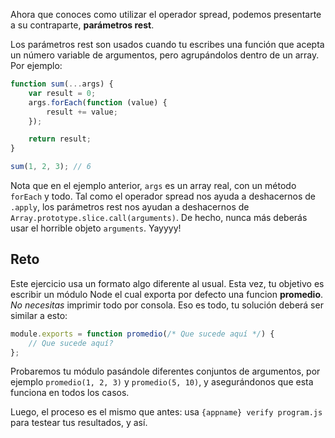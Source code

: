Ahora que conoces como utilizar el operador spread, podemos presentarte a su contraparte, **parámetros rest**.

Los parámetros rest son usados cuando tu escribes una función que acepta un número variable de argumentos, pero agrupándolos dentro de un array. Por ejemplo:

```js
function sum(...args) {
    var result = 0;
    args.forEach(function (value) {
        result += value;
    });

    return result;
}

sum(1, 2, 3); // 6
```

Nota que en el ejemplo anterior, `args` es un array real, con un método `forEach` y todo. Tal como el operador spread nos ayuda a deshacernos de `.apply`, los parámetros rest nos ayudan a deshacernos de `Array.prototype.slice.call(arguments)`. De hecho, nunca más deberás usar el horrible objeto `arguments`. Yayyyy!

## Reto

Este ejercicio usa un formato algo diferente al usual. Esta vez, tu objetivo es escribir un módulo Node el cual exporta por defecto una funcion **promedio**. *No necesitas* imprimir todo por consola. Eso es todo, tu solución deberá ser similar a esto:

```js
module.exports = function promedio(/* Que sucede aquí */) {
    // Que sucede aquí?
};
```

Probaremos tu módulo pasándole diferentes conjuntos de argumentos, por ejemplo `promedio(1, 2, 3)` y `promedio(5, 10)`, y asegurándonos que esta funciona en todos los casos.

Luego, el proceso es el mismo que antes: usa `{appname} verify program.js` para testear tus resultados, y así.  
